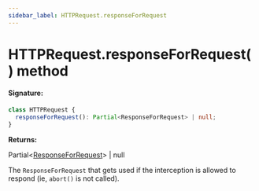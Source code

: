 ```yaml
---
sidebar_label: HTTPRequest.responseForRequest
---
```


# HTTPRequest.responseForRequest() method

#### Signature:

```typescript
class HTTPRequest {
  responseForRequest(): Partial<ResponseForRequest> | null;
}
```

**Returns:**

Partial&lt;[ResponseForRequest](./puppeteer.responseforrequest.md)&gt; \| null

The `ResponseForRequest` that gets used if the interception is allowed to respond (ie, `abort()` is not called).
